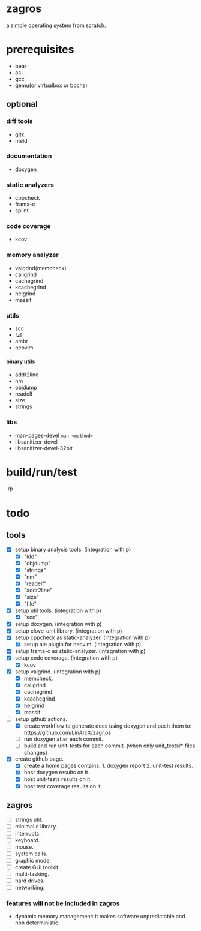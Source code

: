 # zagros
a simple operating system from scratch.

# prerequisites
- bear
- as
- gcc
- qemu(or virtualbox or bochs)

## optional
### diff tools
- gitk
- meld

### documentation
- doxygen

### static analyzers
- cppcheck
- frama-c
- splint

### code coverage
- kcov

### memory analyzer
- valgrind(memcheck)
- callgrind
- cachegrind
- kcachegrind
- helgrind
- massif

### utils
- scc
- fzf
- ambr
- neovim

#### binary utils
- addr2line
- nm
- objdump
- readelf
- size
- strings

### libs
- man-pages-devel
  `man <method>`
- libsanitizer-devel
- libsanitizer-devel-32bit

# build/run/test
./p

# todo
## tools
- [x] setup binary analysis tools. (integration with p)
  - [x] "ldd"
  - [x] "objdump"
  - [x] "strings"
  - [x] "nm"
  - [x] "readelf"
  - [x] "addr2line"
  - [x] "size"
  - [x] "file"
- [x] setup util tools. (integration with p)
  - [x] "scc"
- [x] setup doxygen. (integration with p)
- [x] setup clove-unit library. (integration with p)
- [x] setup cppcheck as static-analyzer. (integration with p)
  - [x] setup ale plugin for neovim. (integration with p)
- [x] setup frama-c as static-analyzer. (integration with p)
- [x] setup code coverage. (integration with p)
  - [x] kcov
- [x] setup valgrind. (integration with p)
  - [x] memcheck.
  - [x] callgrind.
  - [x] cachegrind
  - [x] kcachegrind
  - [x] helgrind
  - [x] massif
- [ ] setup github actions.
  - [x] create workflow to generate docs using doxygen and push them to: https://github.com/LinArcX/zagr.os
  - [ ] run doxygen after each commit.
  - [ ] build and run unit-tests for each commit. (when only unit_tests/* files changes)
- [x] create github page.
  - [x] create a home pages contains: 1. doxygen report 2. unit-test results.
  - [x] host doxygen results on it.
  - [x] host unit-tests results on it.
  - [x] host test coverage results on it.

## zagros
- [ ] strings util.
- [ ] minimal c library.
- [ ] interrupts.
- [ ] keyboard.
- [ ] mouse.
- [ ] system calls.
- [ ] graphic mode.
- [ ] create GUI toolkit.
- [ ] multi-tasking.
- [ ] hard drives.
- [ ] networking.

### features will not be included in zagros
- dynamic memory management:
  it makes software unpredictable and non deterministic.

